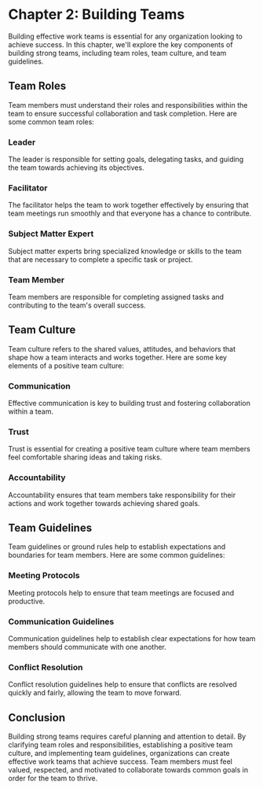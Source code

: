 # Chapter 2: Building Teams

Building effective work teams is essential for any organization looking to achieve success. In this chapter, we'll explore the key components of building strong teams, including team roles, team culture, and team guidelines.

## Team Roles

Team members must understand their roles and responsibilities within the team to ensure successful collaboration and task completion. Here are some common team roles:

### Leader

The leader is responsible for setting goals, delegating tasks, and guiding the team towards achieving its objectives.

### Facilitator

The facilitator helps the team to work together effectively by ensuring that team meetings run smoothly and that everyone has a chance to contribute.

### Subject Matter Expert

Subject matter experts bring specialized knowledge or skills to the team that are necessary to complete a specific task or project.

### Team Member

Team members are responsible for completing assigned tasks and contributing to the team's overall success.

## Team Culture

Team culture refers to the shared values, attitudes, and behaviors that shape how a team interacts and works together. Here are some key elements of a positive team culture:

### Communication

Effective communication is key to building trust and fostering collaboration within a team.

### Trust

Trust is essential for creating a positive team culture where team members feel comfortable sharing ideas and taking risks.

### Accountability

Accountability ensures that team members take responsibility for their actions and work together towards achieving shared goals.

## Team Guidelines

Team guidelines or ground rules help to establish expectations and boundaries for team members. Here are some common guidelines:

### Meeting Protocols

Meeting protocols help to ensure that team meetings are focused and productive.

### Communication Guidelines

Communication guidelines help to establish clear expectations for how team members should communicate with one another.

### Conflict Resolution

Conflict resolution guidelines help to ensure that conflicts are resolved quickly and fairly, allowing the team to move forward.

## Conclusion

Building strong teams requires careful planning and attention to detail. By clarifying team roles and responsibilities, establishing a positive team culture, and implementing team guidelines, organizations can create effective work teams that achieve success. Team members must feel valued, respected, and motivated to collaborate towards common goals in order for the team to thrive.
